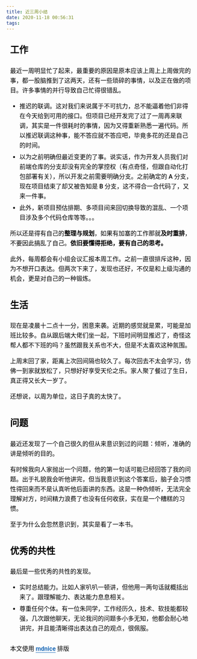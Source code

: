 ```yaml
---
title: 近三周小结
date: 2020-11-18 00:56:31
tags:
---
```

<section id="nice" data-tool="mdnice编辑器" data-website="https://www.mdnice.com" style="font-size: 16px; color: black; padding: 0 10px; line-height: 1.6; word-spacing: 0px; letter-spacing: 0px; word-break: break-word; word-wrap: break-word; text-align: left; font-family: Roboto, Oxygen, Ubuntu, Cantarell, PingFangSC-light, PingFangTC-light, 'Open Sans', 'Helvetica Neue', sans-serif;"><h1 data-tool="mdnice编辑器" style="margin-top: 30px; margin-bottom: 15px; padding: 0px; font-weight: bold; color: black; font-size: 24px;"><span class="prefix" style="display: none;"></span><span class="content">工作</span><span class="suffix"></span></h1>
<p data-tool="mdnice编辑器" style="font-size: 16px; padding-top: 8px; padding-bottom: 8px; margin: 0; line-height: 26px; color: black;">最近一周明显忙了起来，最重要的原因是原本应该上周上上周做完的事，都一股脑推到了这两天，还有一些琐碎的事情，以及正在做的项目。许多事情的并行导致自己忙得很错乱。</p>
<ul data-tool="mdnice编辑器" style="margin-top: 8px; margin-bottom: 8px; padding-left: 25px; color: black; list-style-type: disc;">
<li><section style="margin-top: 5px; margin-bottom: 5px; line-height: 26px; text-align: left; color: rgb(1,1,1); font-weight: 500;">推迟的联调。这对我们来说属于不可抗力，总不能逼着他们非得在今天给到可用的接口。但项目已经开发完了过了一周再来联调，其实是一件很耗时的事情，因为又得重新熟悉一遍代码。所以推迟联调这种事，能不答应就不答应吧，毕竟多花的还是自己的时间。</section></li><li><section style="margin-top: 5px; margin-bottom: 5px; line-height: 26px; text-align: left; color: rgb(1,1,1); font-weight: 500;">以为之前明确但最近变更的了事。说实话，作为开发人员我们对前端仓库的分支却没有完全的掌控权（有点奇怪，但跟自动化打包部署有关），所以开发之前需要明确分支。之前确定的 A 分支，现在项目结束了却又被告知是 B 分支，这不得合一合代码了，又来一件事。</section></li><li><section style="margin-top: 5px; margin-bottom: 5px; line-height: 26px; text-align: left; color: rgb(1,1,1); font-weight: 500;">此外，新项目预估排期、多项目间来回切换导致的混乱、一个项目涉及多个代码仓库等等。。。</section></li></ul>
<p data-tool="mdnice编辑器" style="font-size: 16px; padding-top: 8px; padding-bottom: 8px; margin: 0; line-height: 26px; color: black;">所以还是得有自己的<strong style="font-weight: bold; color: black;">整理与规划</strong>，如果有加塞的工作那就<strong style="font-weight: bold; color: black;">及时重排</strong>，不要因此搞乱了自己。<strong style="font-weight: bold; color: black;">依旧要懂得拒绝，要有自己的思考。</strong></p>
<p data-tool="mdnice编辑器" style="font-size: 16px; padding-top: 8px; padding-bottom: 8px; margin: 0; line-height: 26px; color: black;">此外，每周都会有小组会议汇报本周工作。之前一直很排斥这种，因为不想开口表达。但两次下来了，发现也还好，不仅是和上级沟通的机会，更是对自己的一种锻炼。</p>
<h1 data-tool="mdnice编辑器" style="margin-top: 30px; margin-bottom: 15px; padding: 0px; font-weight: bold; color: black; font-size: 24px;"><span class="prefix" style="display: none;"></span><span class="content">生活</span><span class="suffix"></span></h1>
<p data-tool="mdnice编辑器" style="font-size: 16px; padding-top: 8px; padding-bottom: 8px; margin: 0; line-height: 26px; color: black;">现在是凌晨十二点十一分，困意来袭。近期的感觉就是累，可能是加班比较多。自从跟后端大佬们坐一起，下班时间明显推迟了，奇怪这帮人都不下班的吗？虽然跟我关系也不大，但是不太喜欢这种氛围。</p>
<p data-tool="mdnice编辑器" style="font-size: 16px; padding-top: 8px; padding-bottom: 8px; margin: 0; line-height: 26px; color: black;">上周末回了家，距离上次回间隔也较久了。每次回去不太会学习，仿佛一到家就放松了，只想好好享受天伦之乐。家人聚了餐过了生日，真正得又长大一岁了。</p>
<p data-tool="mdnice编辑器" style="font-size: 16px; padding-top: 8px; padding-bottom: 8px; margin: 0; line-height: 26px; color: black;">还想说，以周为单位，这日子真的太快了。</p>
<h1 data-tool="mdnice编辑器" style="margin-top: 30px; margin-bottom: 15px; padding: 0px; font-weight: bold; color: black; font-size: 24px;"><span class="prefix" style="display: none;"></span><span class="content">问题</span><span class="suffix"></span></h1>
<p data-tool="mdnice编辑器" style="font-size: 16px; padding-top: 8px; padding-bottom: 8px; margin: 0; line-height: 26px; color: black;">最近还发现了一个自己很久的但从来意识到过的问题：倾听，准确的讲是倾听的目的。</p>
<p data-tool="mdnice编辑器" style="font-size: 16px; padding-top: 8px; padding-bottom: 8px; margin: 0; line-height: 26px; color: black;">有时候我向人家抛出一个问题，他的第一句话可能已经回答了我的问题。出于礼貌我会听他讲完，但当我意识到这个答案后，脑子会习惯性得回来而不是认真听他后面讲的东西。这是一种伪倾听，无法完全理解对方，时间精力浪费了也没有任何收获，实在是一个糟糕的习惯。</p>
<p data-tool="mdnice编辑器" style="font-size: 16px; padding-top: 8px; padding-bottom: 8px; margin: 0; line-height: 26px; color: black;">至于为什么会忽然意识到，其实是看了一本书。</p>
<h1 data-tool="mdnice编辑器" style="margin-top: 30px; margin-bottom: 15px; padding: 0px; font-weight: bold; color: black; font-size: 24px;"><span class="prefix" style="display: none;"></span><span class="content">优秀的共性</span><span class="suffix"></span></h1>
<p data-tool="mdnice编辑器" style="font-size: 16px; padding-top: 8px; padding-bottom: 8px; margin: 0; line-height: 26px; color: black;">最后是一些优秀的共性的发现。</p>
<ul data-tool="mdnice编辑器" style="margin-top: 8px; margin-bottom: 8px; padding-left: 25px; color: black; list-style-type: disc;">
<li><section style="margin-top: 5px; margin-bottom: 5px; line-height: 26px; text-align: left; color: rgb(1,1,1); font-weight: 500;">实时总结能力。比如人家叭叭一顿讲，但他用一两句话就概括出来了。跟理解能力、表达能力息息相关。</section></li><li><section style="margin-top: 5px; margin-bottom: 5px; line-height: 26px; text-align: left; color: rgb(1,1,1); font-weight: 500;">尊重任何个体。有一位朱同学，工作经历久，技术、软技能都较强，几次跟他聊天，无论我问的问题多小多无知，他都会耐心地讲完，并且能清晰得出表达自己的观点，很佩服。</section></li></ul>
<p id="nice-suffix-juejin-container" class="nice-suffix-juejin-container" data-tool="mdnice编辑器" style="font-size: 16px; padding-top: 8px; padding-bottom: 8px; margin: 0; line-height: 26px; color: black; margin-top: 20px !important;">本文使用 <a href="https://mdnice.com/?from=juejin" style="text-decoration: none; color: #1e6bb8; word-wrap: break-word; font-weight: bold; border-bottom: 1px solid #1e6bb8;">mdnice</a> 排版</p></section>